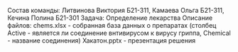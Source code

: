 Состав команды: Литвинова Виктория Б21-311, Камаева Ольга Б21-311, Кечина Полина Б21-301
Задача: Определение лекарства
Описание файлов:
chems.xlsx - собранная база данных о препаратах (столбец Active - является ли соединение внтивирусом к вирусу гриппа, Chemical - название соединения)
Хакатон.pptx - презентация решения
